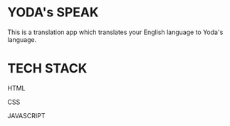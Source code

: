 # YODA's SPEAK
 This is a translation app which translates your English language to Yoda's language. 

# TECH STACK

HTML  

CSS   

JAVASCRIPT
